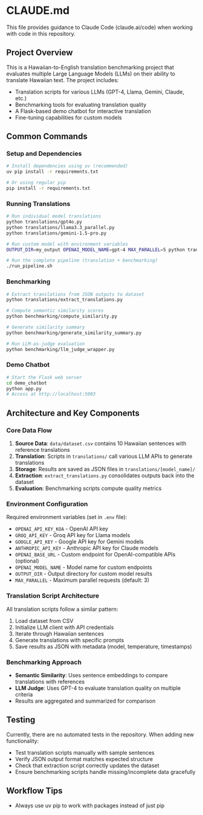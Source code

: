 # CLAUDE.md

This file provides guidance to Claude Code (claude.ai/code) when working with code in this repository.

## Project Overview

This is a Hawaiian-to-English translation benchmarking project that evaluates multiple Large Language Models (LLMs) on their ability to translate Hawaiian text. The project includes:
- Translation scripts for various LLMs (GPT-4, Llama, Gemini, Claude, etc.)
- Benchmarking tools for evaluating translation quality
- A Flask-based demo chatbot for interactive translation
- Fine-tuning capabilities for custom models

## Common Commands

### Setup and Dependencies
```bash
# Install dependencies using uv (recommended)
uv pip install -r requirements.txt

# Or using regular pip
pip install -r requirements.txt
```

### Running Translations
```bash
# Run individual model translations
python translations/gpt4o.py
python translations/llama3.3_parallel.py
python translations/gemini-1.5-pro.py

# Run custom model with environment variables
OUTPUT_DIR=my_output OPENAI_MODEL_NAME=gpt-4 MAX_PARALLEL=5 python translations/custom-model-parallel.py

# Run the complete pipeline (translation + benchmarking)
./run_pipeline.sh
```

### Benchmarking
```bash
# Extract translations from JSON outputs to dataset
python translations/extract_translations.py

# Compute semantic similarity scores
python benchmarking/compute_similarity.py

# Generate similarity summary
python benchmarking/generate_similarity_summary.py

# Run LLM-as-judge evaluation
python benchmarking/llm_judge_wrapper.py
```

### Demo Chatbot
```bash
# Start the Flask web server
cd demo_chatbot
python app.py
# Access at http://localhost:5003
```

## Architecture and Key Components

### Core Data Flow
1. **Source Data**: `data/dataset.csv` contains 10 Hawaiian sentences with reference translations
2. **Translation**: Scripts in `translations/` call various LLM APIs to generate translations
3. **Storage**: Results are saved as JSON files in `translations/[model_name]/`
4. **Extraction**: `extract_translations.py` consolidates outputs back into the dataset
5. **Evaluation**: Benchmarking scripts compute quality metrics

### Environment Configuration
Required environment variables (set in `.env` file):
- `OPENAI_API_KEY_KOA` - OpenAI API key
- `GROQ_API_KEY` - Groq API key for Llama models
- `GOOGLE_API_KEY` - Google API key for Gemini models
- `ANTHROPIC_API_KEY` - Anthropic API key for Claude models
- `OPENAI_BASE_URL` - Custom endpoint for OpenAI-compatible APIs (optional)
- `OPENAI_MODEL_NAME` - Model name for custom endpoints
- `OUTPUT_DIR` - Output directory for custom model results
- `MAX_PARALLEL` - Maximum parallel requests (default: 3)

### Translation Script Architecture
All translation scripts follow a similar pattern:
1. Load dataset from CSV
2. Initialize LLM client with API credentials
3. Iterate through Hawaiian sentences
4. Generate translations with specific prompts
5. Save results as JSON with metadata (model, temperature, timestamps)

### Benchmarking Approach
- **Semantic Similarity**: Uses sentence embeddings to compare translations with references
- **LLM Judge**: Uses GPT-4 to evaluate translation quality on multiple criteria
- Results are aggregated and summarized for comparison

## Testing

Currently, there are no automated tests in the repository. When adding new functionality:
- Test translation scripts manually with sample sentences
- Verify JSON output format matches expected structure
- Check that extraction script correctly updates the dataset
- Ensure benchmarking scripts handle missing/incomplete data gracefully

## Workflow Tips

- Always use uv pip to work with packages instead of just pip